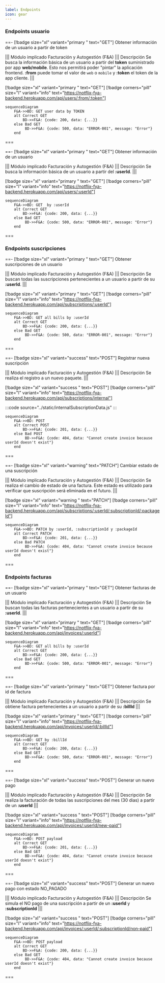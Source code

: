 ```yaml
---
label: Endpoints
icon: gear
---
```



### Endpoints usuario

==- [!badge size="xl" variant="primary " text="GET"]  Obtener información de un usuario a partir de token

||| Módulo implicado
Facturación y Autogestión (F&A)
||| Descripción
Se busca la información básica de un usuario a partir del **token** suministrado por app **web/mobile**.
Esto nos permitirá poder "pintar" la aplicación frontend.
**:from** puede tomar el valor de `web` o `mobile` y **:token** el token de la app cliente.
|||


[!badge size="xl" variant="primary " text="GET"] [!badge corners="pill" size="l" variant="info" text="https://notflix-fya-backend.herokuapp.com/api/users/:from/:token"]


```mermaid
sequenceDiagram
    F&A->>BD: GET user data by TOKEN
    alt Correct GET
        BD->>F&A: {code: 200, data: {...}}
    else Bad GET
         BD->>F&A: {code: 500, data: "ERROR-001", message: "Error"}
    end
```
===

==- [!badge size="xl" variant="primary " text="GET"]  Obtener información de un usuario

||| Módulo implicado
Facturación y Autogestión (F&A)
||| Descripción
Se busca la información básica de un usuario a partir del **:userId**.
|||


[!badge size="xl" variant="primary " text="GET"] [!badge corners="pill" size="l" variant="info" text="https://notflix-fya-backend.herokuapp.com/api/users/:userId"]


```mermaid
sequenceDiagram
    F&A->>BD: GET  by :userId
    alt Correct GET
        BD->>F&A: {code: 200, data: {...}}
    else Bad GET
         BD->>F&A: {code: 500, data: "ERROR-001", message: "Error"}
    end
```
===
### Endpoints suscripciones

==- [!badge size="xl" variant="primary " text="GET"]  Obtener suscripciones de un usuario

||| Módulo implicado
Facturación y Autogestión (F&A)
||| Descripción
Se buscan todas las suscripciones pertenecientes a un usuario a partir de su **:userId**.
|||


[!badge size="xl" variant="primary " text="GET"] [!badge corners="pill" size="l" variant="info" text="https://notflix-fya-backend.herokuapp.com/api/subscriptions/:userId"]


```mermaid
sequenceDiagram
    F&A->>BD: GET all bills by :userId
    alt Correct GET
        BD->>F&A: {code: 200, data: {...}}
    else Bad GET
         BD->>F&A: {code: 500, data: "ERROR-001", message: "Error"}
    end
```
===

==- [!badge size="xl" variant="success" text="POST"]  Registrar nueva suscripción

||| Módulo implicado
Facturación y Autogestión (F&A)
||| Descripción
Se realiza el registro a un nuevo paquete.
|||


[!badge size="xl" variant="success " text="POST"] [!badge corners="pill" size="l" variant="info" text="https://notflix-fya-backend.herokuapp.com/api/subscriptions/internal"]

:::code source="../static/internalSubscriptionData.js" :::

```mermaid
sequenceDiagram
    F&A->>BD: POST
    alt Correct POST
        BD->>F&A: {code: 201, data: {...}}
    else Bad POST
         BD->>F&A: {code: 404, data: "Cannot create invoice because userId doesn't exist"}
    end
```
===


==- [!badge size="xl" variant="warning" text="PATCH"]  Cambiar estado de una suscripción

||| Módulo implicado
Facturación y Autogestión (F&A)
||| Descripción
Se realiza el cambio de estado de una factura. Este estado es utilizado para verificar que suscripción será eliminada en el futuro.
|||


[!badge size="xl" variant="warning " text="PATCH"] [!badge corners="pill" size="l" variant="info" text="https://notflix-fya-backend.herokuapp.com/api/subscriptions/:userId/:subscriptionId/:packageId"]


```mermaid
sequenceDiagram
    F&A->>BD: PATCH by :userId, :subscriptionId y :packageId
    alt Correct PATCH
        BD->>F&A: {code: 201, data: {...}}
    else Bad PATCH
         BD->>F&A: {code: 404, data: "Cannot create invoice because userId doesn't exist"}
    end
```
===


### Endpoints facturas


==- [!badge size="xl" variant="primary " text="GET"]  Obtener facturas de un usuario

||| Módulo implicado
Facturación y Autogestión (F&A)
||| Descripción
Se buscan todas las facturas pertenecientes a un usuario a partir de su **:userId**.
|||


[!badge size="xl" variant="primary " text="GET"] [!badge corners="pill" size="l" variant="info" text="https://notflix-fya-backend.herokuapp.com/api/invoices/:userId"]


```mermaid
sequenceDiagram
    F&A->>BD: GET all bills by :userId
    alt Correct GET
        BD->>F&A: {code: 200, data: {...}}
    else Bad GET
         BD->>F&A: {code: 500, data: "ERROR-001", message: "Error"}
    end
```
===

==- [!badge size="xl" variant="primary " text="GET"]  Obtener factura por id de factura

||| Módulo implicado
Facturación y Autogestión (F&A)
||| Descripción
Se obtiene factura pertenecientes a un usuario a partir de su **:billId**
|||


[!badge size="xl" variant="primary " text="GET"] [!badge corners="pill" size="l" variant="info" text="https://notflix-fya-backend.herokuapp.com/api/invoices/:userId/:billId"]


```mermaid
sequenceDiagram
    F&A->>BD: GET by :billId
    alt Correct GET
        BD->>F&A: {code: 200, data: {...}}
    else Bad GET
         BD->>F&A: {code: 500, data: "ERROR-001", message: "Error"}
    end
```
===


==- [!badge size="xl" variant="success" text="POST"]  Generar un nuevo pago

||| Módulo implicado
Facturación y Autogestión (F&A)
||| Descripción
Se realiza la facturación de todas las suscripciones del mes (30 dias) a partir de un **:userId**
|||


[!badge size="xl" variant="success " text="POST"] [!badge corners="pill" size="l" variant="info" text="https://notflix-fya-backend.herokuapp.com/api/invoices/:userId/new-paid"]


```mermaid
sequenceDiagram
    F&A->>BD: POST payload
    alt Correct GET
        BD->>F&A: {code: 201, data: {...}}
    else Bad GET
         BD->>F&A: {code: 404, data: "Cannot create invoice because userId doesn't exist"}
    end
```
===

==- [!badge size="xl" variant="success" text="POST"]  Generar un nuevo pago con estado NO_PAGADO

||| Módulo implicado
Facturación y Autogestión (F&A)
||| Descripción
Se simula el NO pago de una suscripción a partir de un **:userId** y **:subscriptionId**
|||


[!badge size="xl" variant="success " text="POST"] [!badge corners="pill" size="l" variant="info" text="https://notflix-fya-backend.herokuapp.com/api/invoices/:userId/:subscriptionId/non-paid"]


```mermaid
sequenceDiagram
    F&A->>BD: POST payload
    alt Correct GET
        BD->>F&A: {code: 200, data: {...}}
    else Bad GET
         BD->>F&A: {code: 404, data: "Cannot create invoice because userId doesn't exist"}
    end
```
===
